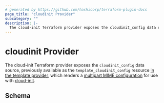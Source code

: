 ```yaml
---
# generated by https://github.com/hashicorp/terraform-plugin-docs
page_title: "cloudinit Provider"
subcategory: ""
description: |-
  The cloud-init Terraform provider exposes the cloudinit_config data source, previously available as the template_cloudinit_config resource in the template provider https://registry.terraform.io/providers/hashicorp/template/latest/docs/data-sources/cloudinit_config, which renders a multipart MIME configuration https://cloudinit.readthedocs.io/en/latest/explanation/format.html#mime-multi-part-archive for use with cloud-init https://cloudinit.readthedocs.io/en/latest/.
---
```


# cloudinit Provider

The cloud-init Terraform provider exposes the `cloudinit_config` data source, previously available as the `template_cloudinit_config` resource [in the template provider](https://registry.terraform.io/providers/hashicorp/template/latest/docs/data-sources/cloudinit_config), which renders a [multipart MIME configuration](https://cloudinit.readthedocs.io/en/latest/explanation/format.html#mime-multi-part-archive) for use with [cloud-init](https://cloudinit.readthedocs.io/en/latest/).



<!-- schema generated by tfplugindocs -->
## Schema
